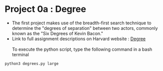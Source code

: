 # Project 0a : Degree <br/>
- The first project makes use of the breadth-first search technique to determine the "degrees of separation" between two actors, commonly known as the "Six Degrees of Kevin Bacon." <br/>
- Link to full assignment descriptions on Harvard website : [Degree ](https://cs50.harvard.edu/ai/2020/projects/0/degrees/ "Degree ") <br/> <br/>
To execute the python script, type the following command in a bash terminal

```bash
python3 degrees.py large
```
